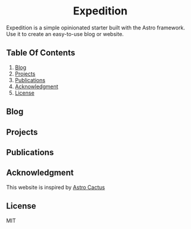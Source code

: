<div align="center">
  <picture>
    <source media="(prefers-color-scheme: dark)" srcset="https://raw.github.com/MelihDarcanxyz/neo-website/main/assets/icon-darkgreen.svg">
    <source media="(prefers-color-scheme: light)" srcset="https://raw.github.com/MelihDarcanxyz/neo-website/main/assets/icon-red.svg">
  </picture>
</div>
<h1 align="center">
  Expedition
</h1>

Expedition is a simple opinionated starter built with the Astro framework. Use it to create an easy-to-use blog or website.

## Table Of Contents

1. [Blog](#blog)
2. [Projects](#projects)
3. [Publications](#publications)
4. [Acknowledgment](#acknowledgment)
5. [License](#license)

## Blog



## Projects



## Publications



## Acknowledgment

This website is inspired by [Astro Cactus](https://github.com/chrismwilliams/astro-theme-cactus)

## License

MIT
